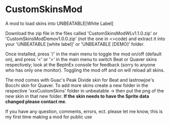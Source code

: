 # CustomSkinsMod
 A mod to load skins into UNBEATABLE[White Label]

Download the zip file in the files called 'CustomSkinsModWLv1.1.0.zip' or 'CustomSkinsModDemov1.0.0.zip' (not the one in <>code) and extract it into your 'UNBEATABLE [white label]' or 'UNBEATABLE [DEMO]' folder.

Once installed, press '/' in the main menu to toggle the mod on/off (default on), and press '<' or '>' in the main menu to switch Beat or Quaver skins respectively; look at the BepInEx console for feedback (sorry to anyone who has only one monitor). Toggling the mod off and on will reload all skins.

The mod comes with Guac's Peak Divide skin for Beat and lastrowjoe's Bocchi skin for Quaver. To add more skins create a new folder in the respective 'xxxCustomSkins' folder in unbeatable -> then put the png of the new skin in that new folder. **If the skin needs to have the Sprite data changed please contact me**.

If you have any question, comments, errors, ect. please let me know, this is my first time making a mod for public use
